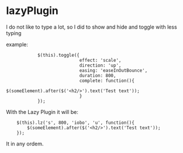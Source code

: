 lazyPlugin
==========

I do not like to type a lot, so I did to show and hide and toggle with less typing

example: 

                $(this).toggle({
                                effect: 'scale',
                                direction: 'up',
                                easing: 'easeInOutBounce',
                                duration: 800,
                                complete: function(){
                                                $(someElement).after($('<h2/>').text('Test text'));
                                }
                });
                
With the Lazy Plugin it will be:

        $(this).lz('s', 800, 'iobo', 'u', function(){
            $(someElement).after($('<h2/>').text('Test text'));
        });

It in any ordem.
